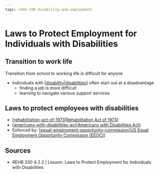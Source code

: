 ```yaml
---
tags: rehb-330 disability-and-employment
---
```


# Laws to Protect Employment for Individuals with Disabilities

## Transition to work life

Transition from school to working life is difficult for anyone

- Individuals with [[disability|disabilities]] often start out at a disadvantage
  - finding a job is more difficult
  - learning to navigate various support services

## Laws to protect employees with disabilities

- [[rehabilitation-act-of-1973|Rehabilitation Act of 1973]]
- [[americans-with-disabilities-act|Americans with Disabilities Act]]
- Enforced by: [[equal-employment-opportunity-commission|US Equal Employment Opportunity Commission (EEOC)]]

## Sources

- REHB 330 4.2.2 | Lesson: Laws to Protect Employment for Individuals with Disabilities

[//begin]: # "Autogenerated link references for markdown compatibility"
[disability|disabilities]: disability "Disability"
[rehabilitation-act-of-1973|Rehabilitation Act of 1973]: rehabilitation-act-of-1973 "Rehabilitation Act of 1973"
[americans-with-disabilities-act|Americans with Disabilities Act]: americans-with-disabilities-act "Americans with Disabilities Act (ADA)"
[equal-employment-opportunity-commission|US Equal Employment Opportunity Commission (EEOC)]: equal-employment-opportunity-commission "Equal Employment Opportunity Commission"
[//end]: # "Autogenerated link references"
